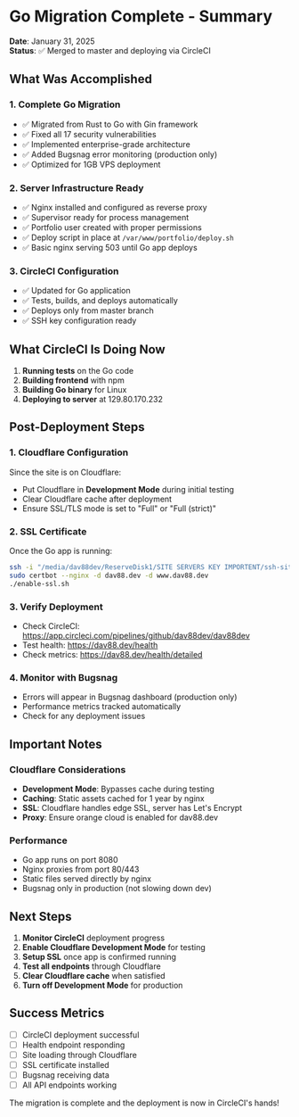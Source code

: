 # Go Migration Complete - Summary

**Date**: January 31, 2025  
**Status**: ✅ Merged to master and deploying via CircleCI

## What Was Accomplished

### 1. Complete Go Migration
- ✅ Migrated from Rust to Go with Gin framework
- ✅ Fixed all 17 security vulnerabilities
- ✅ Implemented enterprise-grade architecture
- ✅ Added Bugsnag error monitoring (production only)
- ✅ Optimized for 1GB VPS deployment

### 2. Server Infrastructure Ready
- ✅ Nginx installed and configured as reverse proxy
- ✅ Supervisor ready for process management
- ✅ Portfolio user created with proper permissions
- ✅ Deploy script in place at `/var/www/portfolio/deploy.sh`
- ✅ Basic nginx serving 503 until Go app deploys

### 3. CircleCI Configuration
- ✅ Updated for Go application
- ✅ Tests, builds, and deploys automatically
- ✅ Deploys only from master branch
- ✅ SSH key configuration ready

## What CircleCI Is Doing Now

1. **Running tests** on the Go code
2. **Building frontend** with npm
3. **Building Go binary** for Linux
4. **Deploying to server** at 129.80.170.232

## Post-Deployment Steps

### 1. Cloudflare Configuration
Since the site is on Cloudflare:
- Put Cloudflare in **Development Mode** during initial testing
- Clear Cloudflare cache after deployment
- Ensure SSL/TLS mode is set to "Full" or "Full (strict)"

### 2. SSL Certificate
Once the Go app is running:
```bash
ssh -i "/media/dav88dev/ReserveDisk1/SITE SERVERS KEY IMPORTENT/ssh-site.key" ubuntu@129.80.170.232
sudo certbot --nginx -d dav88.dev -d www.dav88.dev
./enable-ssl.sh
```

### 3. Verify Deployment
- Check CircleCI: https://app.circleci.com/pipelines/github/dav88dev/dav88dev
- Test health: https://dav88.dev/health
- Check metrics: https://dav88.dev/health/detailed

### 4. Monitor with Bugsnag
- Errors will appear in Bugsnag dashboard (production only)
- Performance metrics tracked automatically
- Check for any deployment issues

## Important Notes

### Cloudflare Considerations
- **Development Mode**: Bypasses cache during testing
- **Caching**: Static assets cached for 1 year by nginx
- **SSL**: Cloudflare handles edge SSL, server has Let's Encrypt
- **Proxy**: Ensure orange cloud is enabled for dav88.dev

### Performance
- Go app runs on port 8080
- Nginx proxies from port 80/443
- Static files served directly by nginx
- Bugsnag only in production (not slowing down dev)

## Next Steps

1. **Monitor CircleCI** deployment progress
2. **Enable Cloudflare Development Mode** for testing
3. **Setup SSL** once app is confirmed running
4. **Test all endpoints** through Cloudflare
5. **Clear Cloudflare cache** when satisfied
6. **Turn off Development Mode** for production

## Success Metrics
- [ ] CircleCI deployment successful
- [ ] Health endpoint responding
- [ ] Site loading through Cloudflare
- [ ] SSL certificate installed
- [ ] Bugsnag receiving data
- [ ] All API endpoints working

The migration is complete and the deployment is now in CircleCI's hands!